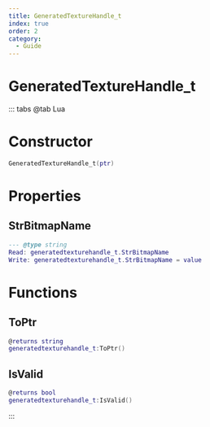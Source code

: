 ```yaml
---
title: GeneratedTextureHandle_t
index: true
order: 2
category:
  - Guide
---
```


# GeneratedTextureHandle_t

::: tabs
@tab Lua
# Constructor
```lua
GeneratedTextureHandle_t(ptr)
```
# Properties
## StrBitmapName 
```lua
--- @type string
Read: generatedtexturehandle_t.StrBitmapName
Write: generatedtexturehandle_t.StrBitmapName = value
```
# Functions
## ToPtr
```lua
@returns string
generatedtexturehandle_t:ToPtr()
```
## IsValid
```lua
@returns bool
generatedtexturehandle_t:IsValid()
```

:::